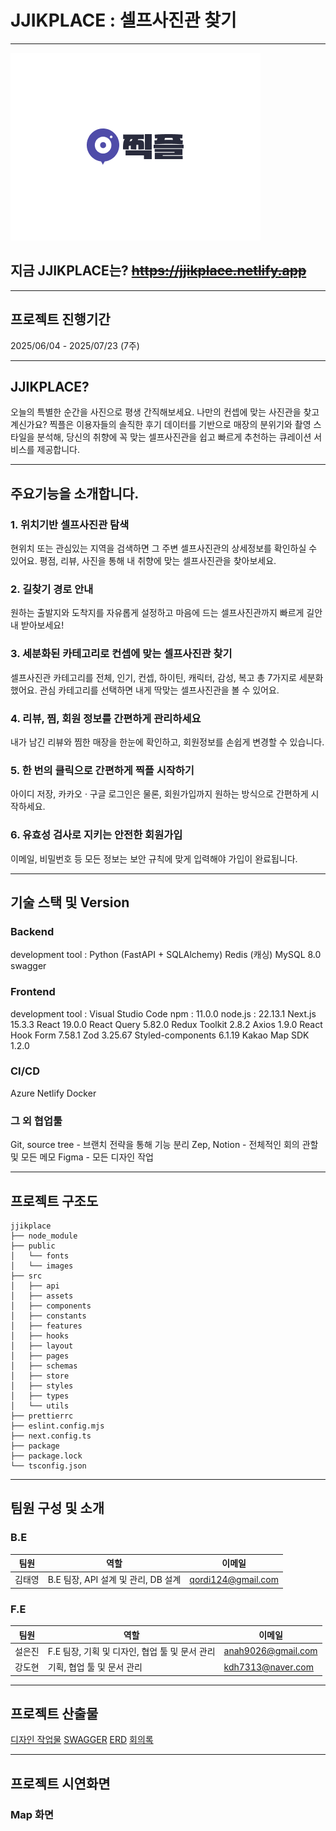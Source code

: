 # JJIKPLACE : 셀프사진관 찾기

---

![찍플 로고](https://github.com/seoleunjin/JJIKPLACE/blob/main/%EC%B0%8D%ED%94%8C%20%EB%A1%9C%EA%B3%A0.png)
## 지금  JJIKPLACE는? ~~<https://jjikplace.netlify.app>~~

---

## 프로젝트 진행기간
2025/06/04 - 2025/07/23 (7주)

---

## JJIKPLACE?
오늘의 특별한 순간을 사진으로 평생 간직해보세요.
나만의 컨셉에 맞는 사진관을 찾고 계신가요?
찍플은 이용자들의 솔직한 후기 데이터를 기반으로 매장의 분위기와 촬영 스타일을 분석해,
당신의 취향에 꼭 맞는 셀프사진관을 쉽고 빠르게 추천하는 큐레이션 서비스를 제공합니다.

---

## 주요기능을 소개합니다.

### 1. 위치기반 셀프사진관 탐색
현위치  또는 관심있는 지역을 검색하면 그 주변 셀프사진관의 상세정보를 확인하실 수 있어요.
평점, 리뷰, 사진을 통해 내 취향에 맞는 셀프사진관을 찾아보세요.

### 2. 길찾기 경로 안내
원하는 출발지와 도착지를 자유롭게 설정하고
마음에 드는 셀프사진관까지 빠르게 길안내 받아보세요!

### 3. 세분화된 카테고리로 컨셉에 맞는 셀프사진관 찾기 
셀프사진관 카테고리를 전체, 인기, 컨셉, 하이틴, 캐릭터, 감성, 복고 총 7가지로 세분화했어요.
관심 카테고리를 선택하면 내게 딱맞는 셀프사진관을 볼 수 있어요.

### 4. 리뷰, 찜, 회원 정보를 간편하게 관리하세요
내가 남긴 리뷰와 찜한 매장을 한눈에 확인하고,
회원정보를 손쉽게 변경할 수 있습니다.

### 5. 한 번의 클릭으로 간편하게 찍플 시작하기
아이디 저장, 카카오 · 구글 로그인은 물론, 회원가입까지
원하는 방식으로 간편하게 시작하세요.

### 6. 유효성 검사로 지키는 안전한 회원가입
이메일, 비밀번호 등 모든 정보는
보안 규칙에 맞게 입력해야 가입이 완료됩니다.

---

## 기술 스택 및 Version

### Backend 
development tool : Python (FastAPI + SQLAlchemy) Redis (캐싱)
MySQL 8.0
swagger

### Frontend 
development tool : Visual Studio Code npm : 11.0.0 node.js : 22.13.1
Next.js 15.3.3 React 19.0.0
React Query 5.82.0
Redux Toolkit 2.8.2
Axios 1.9.0
React Hook Form 7.58.1
Zod 3.25.67 
Styled-components 6.1.19
Kakao Map SDK 1.2.0

### CI/CD
Azure
Netlify
Docker

### 그 외 협업툴 
Git, source tree - 브랜치 전략을 통해 기능 분리
Zep, Notion - 전체적인 회의 관할 및 모든 메모
Figma - 모든 디자인 작업

---

## 프로젝트 구조도

```
jjikplace  
├── node_module 
├── public 
│   └── fonts
│   └── images
├── src
│   ├── api
│   ├── assets
│   ├── components
│   ├── constants
│   ├── features
│   ├── hooks
│   ├── layout
│   ├── pages
│   ├── schemas
│   ├── store
│   ├── styles 
│   ├── types
│   └── utils
├── prettierrc
├── eslint.config.mjs
├── next.config.ts
├── package
├── package.lock
└── tsconfig.json 
```

---

## 팀원 구성 및 소개
### B.E
| 팀원 | 역할 | 이메일 |
| --- | --- | --- |
| 김태영 | B.E 팀장, API 설계 및 관리, DB 설계 | qordi124@gmail.com |

### F.E
| 팀원 | 역할 | 이메일 |
| --- | --- | --- |
| 설은진 | F.E 팀장, 기획 및 디자인, 협업 툴 및 문서 관리 | anah9026@gmail.com |
| 강도현 |  기획, 협업 툴 및 문서 관리  | kdh7313@naver.com |

---


## 프로젝트 산출물

[디자인 작업물](https://www.figma.com/design/SJxu0BolWPac66um1bIWwo/%EC%B0%8D%ED%94%8C?node-id=880-1071&t=yG7fFjJABGId2EM7-1)
[SWAGGER](http://jjikplace-backend.kro.kr/docs)
[ERD](https://www.erdcloud.com/d/6zyJ2Fv22H3Cvxs9f)
[회의록](https://www.notion.so/210c7c6edc1d805f8bf8c84d1f6ec5c2?source=copy_link)

---

## 프로젝트 시연화면

### Map 화면
